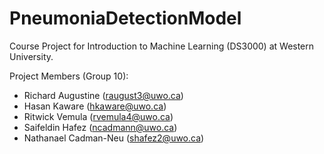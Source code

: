 # PneumoniaDetectionModel
Course Project for Introduction to Machine Learning (DS3000) at Western University.

Project Members (Group 10):
- Richard Augustine (raugust3@uwo.ca)
- Hasan Kaware (hkaware@uwo.ca)
- Ritwick Vemula (rvemula4@uwo.ca)
- Saifeldin Hafez (ncadmann@uwo.ca)
- Nathanael Cadman-Neu (shafez2@uwo.ca)
